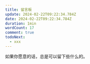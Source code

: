 ```yaml
---
title: 留言板
update: 2024-02-22T09:22:34.784Z
date: 2024-02-22T09:22:34.784Z
duration: 1min
wordCount: 17
comment: true
todoNext:
  - xxx
---
```


如果你愿意的话，总是可以留下些什么的。
